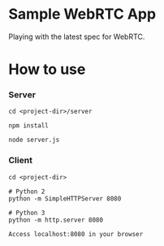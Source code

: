 # Sample WebRTC App

Playing with the latest spec for WebRTC.

# How to use

### Server

```
cd <project-dir>/server

npm install

node server.js
```

### Client

```
cd <project-dir>

# Python 2
python -m SimpleHTTPServer 8080

# Python 3
python -m http.server 8080

Access localhost:8080 in your browser
```